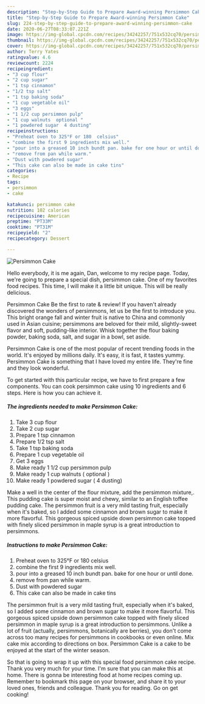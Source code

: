 ```yaml
---
description: "Step-by-Step Guide to Prepare Award-winning Persimmon Cake"
title: "Step-by-Step Guide to Prepare Award-winning Persimmon Cake"
slug: 224-step-by-step-guide-to-prepare-award-winning-persimmon-cake
date: 2020-06-27T08:33:07.221Z
image: https://img-global.cpcdn.com/recipes/34242257/751x532cq70/persimmon-cake-recipe-main-photo.jpg
thumbnail: https://img-global.cpcdn.com/recipes/34242257/751x532cq70/persimmon-cake-recipe-main-photo.jpg
cover: https://img-global.cpcdn.com/recipes/34242257/751x532cq70/persimmon-cake-recipe-main-photo.jpg
author: Terry Yates
ratingvalue: 4.6
reviewcount: 2224
recipeingredient:
- "3 cup flour"
- "2 cup sugar"
- "1 tsp cinnamon"
- "1/2 tsp salt"
- "1 tsp baking soda"
- "1 cup vegetable oil"
- "3 eggs"
- "1 1/2 cup persimmon pulp"
- "1 cup walnuts  optional "
- "1 powdered sugar  4 dusting"
recipeinstructions:
- "Preheat oven to 325°F or 180  celsius"
- "combine the first 9 ingredients mix well."
- "pour into a greased 10 inch bundt pan. bake for one hour or until done."
- "remove from pan while warm."
- "Dust with powdered sugar"
- "This cake can also be made in cake tins"
categories:
- Recipe
tags:
- persimmon
- cake

katakunci: persimmon cake 
nutrition: 102 calories
recipecuisine: American
preptime: "PT33M"
cooktime: "PT31M"
recipeyield: "2"
recipecategory: Dessert

---
```



![Persimmon Cake](https://img-global.cpcdn.com/recipes/34242257/751x532cq70/persimmon-cake-recipe-main-photo.jpg)

Hello everybody, it is me again, Dan, welcome to my recipe page. Today, we're going to prepare a special dish, persimmon cake. One of my favorites food recipes. This time, I will make it a little bit unique. This will be really delicious.

Persimmon Cake Be the first to rate &amp; review! If you haven&#39;t already discovered the wonders of persimmons, let us be the first to introduce you. This bright orange fall and winter fruit is native to China and commonly used in Asian cuisine; persimmons are beloved for their mild, slightly-sweet flavor and soft, pudding-like interior. Whisk together the flour baking powder, baking soda, salt, and sugar in a bowl, set aside.

Persimmon Cake is one of the most popular of recent trending foods in the world. It's enjoyed by millions daily. It's easy, it is fast, it tastes yummy. Persimmon Cake is something that I have loved my entire life. They're fine and they look wonderful.


To get started with this particular recipe, we have to first prepare a few components. You can cook persimmon cake using 10 ingredients and 6 steps. Here is how you can achieve it.

<!--inarticleads1-->

##### The ingredients needed to make Persimmon Cake:

1. Take 3 cup flour
1. Take 2 cup sugar
1. Prepare 1 tsp cinnamon
1. Prepare 1/2 tsp salt
1. Take 1 tsp baking soda
1. Prepare 1 cup vegetable oil
1. Get 3 eggs
1. Make ready 1 1/2 cup persimmon pulp
1. Make ready 1 cup walnuts ( optional )
1. Make ready 1 powdered sugar ( 4 dusting)


Make a well in the center of the flour mixture, add the persimmon mixture,. This pudding cake is super moist and chewy, similar to an English toffee pudding cake. The persimmon fruit is a very mild tasting fruit, especially when it&#39;s baked, so I added some cinnamon and brown sugar to make it more flavorful. This gorgeous spiced upside down persimmon cake topped with finely sliced persimmon in maple syrup is a great introduction to persimmons. 

<!--inarticleads2-->

##### Instructions to make Persimmon Cake:

1. Preheat oven to 325°F or 180  celsius
1. combine the first 9 ingredients mix well.
1. pour into a greased 10 inch bundt pan. bake for one hour or until done.
1. remove from pan while warm.
1. Dust with powdered sugar
1. This cake can also be made in cake tins


The persimmon fruit is a very mild tasting fruit, especially when it&#39;s baked, so I added some cinnamon and brown sugar to make it more flavorful. This gorgeous spiced upside down persimmon cake topped with finely sliced persimmon in maple syrup is a great introduction to persimmons. Unlike a lot of fruit (actually, persimmons, botanically are berries), you don&#39;t come across too many recipes for persimmons in cookbooks or even online. Mix cake mix according to directions on box. Persimmon Cake is a cake to be enjoyed at the start of the winter season. 

So that is going to wrap it up with this special food persimmon cake recipe. Thank you very much for your time. I'm sure that you can make this at home. There is gonna be interesting food at home recipes coming up. Remember to bookmark this page on your browser, and share it to your loved ones, friends and colleague. Thank you for reading. Go on get cooking!

